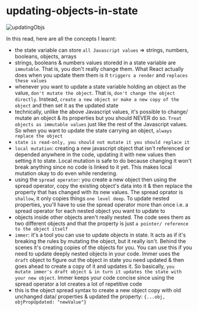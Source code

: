 # updating-objects-in-state

![updatingObjs](https://user-images.githubusercontent.com/85868026/205668092-3a72cec4-03fd-464e-a1b1-f246ae102ce8.png)

In this read, here are all the concepts I learnt:

- the state variable can store `all Javascript values` => strings, numbers, booleans, objects, arrays
- strings, booleans & numbers values storedd in a state variable are `immutable`. That is, you don't really change them. What React actually does when you update them them is it `triggers a render` and `replaces these values`
- whenever you want to update a state variable holding an object as the value, `don't mutate the object`. That is, `don't change the object directly`. Instead, `create a new object or make a new copy of the object` and then set it as the updated state
- technically, unlike the above Javascript values, it's possible to change/ mutate an object & its properties but you should NEVER do so. `Treat objects as immutable values` just like the rest of the Javascript values. So when you want to update the state carrying an object, `always replace the object`
- `state is read-only, you should not mutate it you should replace it`
- `local mutation`: creating a new javascript object that isn't referenced or depended anywhere in the code, updating it with new values then setting it to state. Local mutation is safe to do because changing it won't break anything since no code is linked to it yet. This makes local mutation okay to do even while rendering.
- using the `spread operator`: you create a new object then using the spread operator, copy the existing object's data into it & then replace the property that has changed with its new values. The spread oprator is `shallow`, it only copies things `one level deep`. To update nested properties, you'll have to use the spread operator more than once i.e. a spread operator for each nested object you want to update to
- objects inside other objects aren't really nested. The code sees them as two different objects and that the property is just `a pointer/ reference to the object itself`
- `immer`: it's a tool you can use to update objects in state. It acts as if it's breaking the rules by mutating the object, but it really isn't. Behind the scenes it's creating copies of the objects for you. You can use this if you need to update deeply nested objects in your code. Immer uses the `draft` object to figure out the object in state you need updated & then goes ahead to create a copy of it and updates it. So basically, `you mutate immer's draft object & in turn it updates the state with your new object`. Immer keeps your code concise since using the spread operator a lot creates a lot of repetitive code
- this is the object spread syntax to create a new object copy with old unchanged data/ properties & updated the property: `{...obj, objPropUpdated: "newValue"}`
